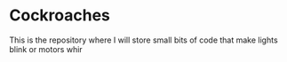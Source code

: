 Cockroaches
==============

This is the repository where I will store small bits of code that make lights blink or motors whir
